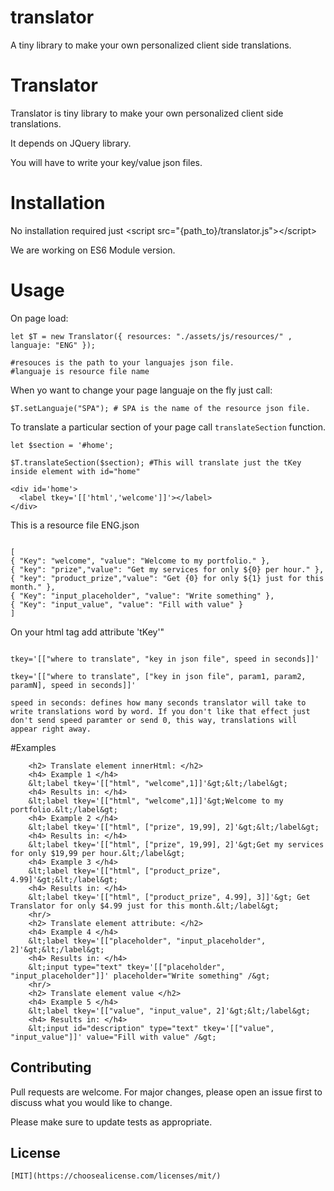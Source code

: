 # translator
A tiny library to make your own personalized client side translations.
# Translator

Translator is tiny library to make your own personalized client side translations.

It depends on JQuery library.

You will have to write your key/value json files.

# Installation

No installation required just &lt;script src="{path_to}/translator.js"&gt;&lt;/script&gt;

We are working on ES6 Module version.

# Usage

On page load:

```
let $T = new Translator({ resources: "./assets/js/resources/" , languaje: "ENG" });

#resouces is the path to your languajes json file. 
#languaje is resource file name
```

When yo want to change your page languaje on the fly just call:

```
$T.setLanguaje("SPA"); # SPA is the name of the resource json file.
```

To translate a particular section of your page call `translateSection` function.

```
let $section = '#home';

$T.translateSection($section); #This will translate just the tKey inside element with id="home"

<div id='home'>
  <label tkey='[['html','welcome']]'></label>
</div>
```

This is a resource file ENG.json

```

[
{ "Key": "welcome", "value": "Welcome to my portfolio." },
{ "key": "prize","value": "Get my services for only ${0} per hour." },
{ "key": "product_prize","value": "Get {0} for only ${1} just for this month." },
{ "Key": "input_placeholder", "value": "Write something" },
{ "Key": "input_value", "value": "Fill with value" }
]

```
On your html tag add attribute 'tKey'"
```

tkey='[["where to translate", "key in json file", speed in seconds]]'

tkey='[["where to translate", ["key in json file", param1, param2, paramN], speed in seconds]]'

speed in seconds: defines how many seconds translator will take to write translations word by word. If you don't like that effect just don't send speed paramter or send 0, this way, translations will appear right away.

```
#Examples
```
    <h2> Translate element innerHtml: </h2>
    <h4> Example 1 </h4>
    &lt;label tkey='[["html", "welcome",1]]'&gt;&lt;/label&gt;
    <h4> Results in: </h4>
    &lt;label tkey='[["html", "welcome",1]]'&gt;Welcome to my portfolio.&lt;/label&gt;
    <h4> Example 2 </h4>
    &lt;label tkey='[["html", ["prize", 19,99], 2]'&gt;&lt;/label&gt;
    <h4> Results in: </h4>
    &lt;label tkey='[["html", ["prize", 19,99], 2]'&gt;Get my services for only $19,99 per hour.&lt;/label&gt;
    <h4> Example 3 </h4>
    &lt;label tkey='[["html", ["product_prize", 4.99]'&gt;&lt;/label&gt;
    <h4> Results in: </h4>
    &lt;label tkey='[["html", ["product_prize", 4.99], 3]]'&gt; Get Translator for only $4.99 just for this month.&lt;/label&gt;
    <hr/>
    <h2> Translate element attribute: </h2>
    <h4> Example 4 </h4>
    &lt;label tkey='[["placeholder", "input_placeholder", 2]'&gt;&lt;/label&gt;
    <h4> Results in: </h4>
    &lt;input type="text" tkey='[["placeholder", "input_placeholder"]]' placeholder="Write something" /&gt;
    <hr/>
    <h2> Translate element value </h2>
    <h4> Example 5 </h4>
    &lt;label tkey='[["value", "input_value", 2]'&gt;&lt;/label&gt;
    <h4> Results in: </h4>
    &lt;input id="description" type="text" tkey='[["value", "input_value"]]' value="Fill with value" /&gt;

```
## Contributing
Pull requests are welcome. For major changes, please open an issue first to discuss what you would like to change.

Please make sure to update tests as appropriate.

## License
```
[MIT](https://choosealicense.com/licenses/mit/)
```
